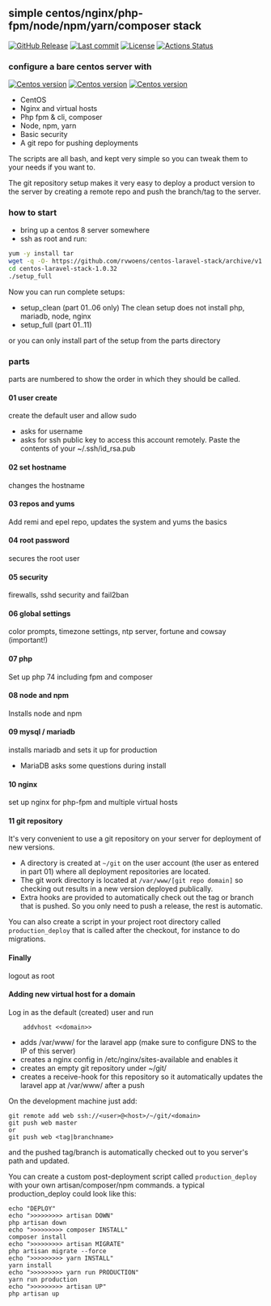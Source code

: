 ## simple centos/nginx/php-fpm/node/npm/yarn/composer stack
[![GitHub Release](https://img.shields.io/github/v/release/rvwoens/centos-laravel-stack.svg?style=flat)](https://github.com/rvwoens/centos-laravel-stack)
[![Last commit](https://img.shields.io/github/last-commit/rvwoens/centos-laravel-stack)](https://github.com/rvwoens/centos-laravel-stack)
[![License](https://poser.pugx.org/cosninix/cos/license)](https://github.com/rvwoens/centos-laravel-stack)
[![Actions Status](https://github.com/rvwoens/centos-laravel-stack/workflows/CI/badge.svg)](https://github.com/rvwoens/centos-laravel-stack/actions)

### configure a bare centos server with
[![Centos version](https://img.shields.io/badge/CentOS-8-blue)](https://github.com/rvwoens/centos-laravel-stack)
[![Centos version](https://img.shields.io/badge/PHP-7.4-blue)](https://github.com/rvwoens/centos-laravel-stack)
[![Centos version](https://img.shields.io/badge/Node-12-blue)](https://github.com/rvwoens/centos-laravel-stack)
* CentOS 
* Nginx and virtual hosts
* Php fpm & cli, composer  
* Node, npm, yarn
* Basic security 
* A git repo for pushing deployments 

The scripts are all bash, and kept very simple so you can tweak them to your needs if you want to.

The git repository setup makes it very easy to deploy a product version to the server by creating a remote repo and push the branch/tag to the server.  

### how to start

* bring up a centos 8 server somewhere
* ssh as root and run:

```bash
yum -y install tar
wget -q -O- https://github.com/rvwoens/centos-laravel-stack/archive/v1.0.32.tar.gz | tar -xz
cd centos-laravel-stack-1.0.32
./setup_full
```

Now you can run complete setups:

- setup_clean (part 01..06 only) The clean setup does not install php, mariadb, node, nginx
- setup_full (part 01..11)

or you can only install part of the setup from the parts directory

### parts

parts are numbered to show the order in which they should be called.

#### 01 user create
create the default user and allow sudo

* asks for username
* asks for ssh public key to access this account remotely. Paste the contents of your ~/.ssh/id_rsa.pub

#### 02 set hostname
changes the hostname

#### 03 repos and yums
Add remi and epel repo, updates the system and yums the basics

#### 04 root password
secures the root user

#### 05 security
firewalls, sshd security and fail2ban

#### 06 global settings
color prompts, timezone settings, ntp server, fortune and cowsay (important!)

#### 07 php
Set up php 74 including fpm and composer

#### 08 node and npm
Installs node and npm

#### 09 mysql / mariadb
installs mariadb and sets it up for production

* MariaDB asks some questions during install

#### 10 nginx
set up nginx for php-fpm and multiple virtual hosts

#### 11 git repository
It's very convenient to use a git repository on your server for deployment of new versions.
* A directory is created at ```~/git``` on the user account (the user as entered in part 01) where all deployment repositories are located.
* The git work directory is located at ```/var/www/[git repo domain]``` so checking out results in a new version deployed publically.
* Extra hooks are provided to automatically check out the tag or branch that is pushed. So you only need to push a release, the rest is automatic.

You can also create a script in your project root directory called ```production_deploy``` that is called after the checkout, for instance to do migrations.

#### Finally
logout as root

#### Adding new virtual host for a domain
Log in as the default (created) user and run

```
    addvhost <<domain>>
```

- adds /var/www/<domain> for the laravel app (make sure to configure DNS to the IP of this server)
- creates a nginx config in /etc/nginx/sites-available and enables it
- creates an empty git repository under ~/git/<domain>
- creates a receive-hook for this repository so it automatically updates the laravel app at /var/www/<domain> after a push

On the development machine just add:
```
git remote add web ssh://<user>@<host>/~/git/<domain>
git push web master
or
git push web <tag|branchname>
```
and the pushed tag/branch is automatically checked out to you server's path and
updated. 

You can create a custom post-deployment script called ```production_deploy``` with your own artisan/composer/npm commands.
a typical production_deploy could look like this:
```
echo "DEPLOY"
echo ">>>>>>>>> artisan DOWN"
php artisan down
echo ">>>>>>>>> composer INSTALL"
composer install
echo ">>>>>>>>> artisan MIGRATE"
php artisan migrate --force
echo ">>>>>>>>> yarn INSTALL"
yarn install
echo ">>>>>>>>> yarn run PRODUCTION"
yarn run production
echo ">>>>>>>>> artisan UP"
php artisan up
```







 
